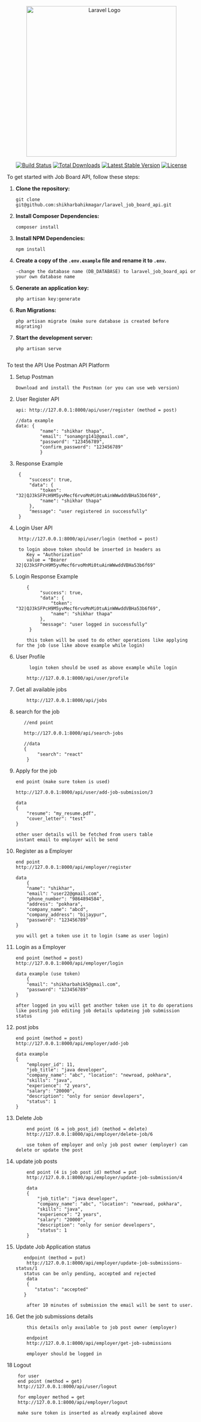 <p align="center"><a href="https://laravel.com" target="_blank"><img src="https://raw.githubusercontent.com/laravel/art/master/logo-lockup/5%20SVG/2%20CMYK/1%20Full%20Color/laravel-logolockup-cmyk-red.svg" width="400" alt="Laravel Logo"></a></p>

<p align="center">
<a href="https://github.com/laravel/framework/actions"><img src="https://github.com/laravel/framework/workflows/tests/badge.svg" alt="Build Status"></a>
<a href="https://packagist.org/packages/laravel/framework"><img src="https://img.shields.io/packagist/dt/laravel/framework" alt="Total Downloads"></a>
<a href="https://packagist.org/packages/laravel/framework"><img src="https://img.shields.io/packagist/v/laravel/framework" alt="Latest Stable Version"></a>
<a href="https://packagist.org/packages/laravel/framework"><img src="https://img.shields.io/packagist/l/laravel/framework" alt="License"></a>
</p>

To get started with Job Board API, follow these steps:

1. **Clone the repository:**
    ```
    git clone git@github.com:shikharbahikmagar/laravel_job_board_api.git
    ```

2. **Install Composer Dependencies:**
    ```
    composer install
    ```

3. **Install NPM Dependencies:**
    ```
    npm install
    ```

4. **Create a copy of the `.env.example` file and rename it to `.env`.**

       -change the database name (DB_DATABASE) to laravel_job_board_api or your own database name 

6. **Generate an application key:**
    ```
    php artisan key:generate
    ```

7. **Run Migrations:**
    ```
    php artisan migrate (make sure database is created before migrating)
    ```

8. **Start the development server:**
    ```
    php artisan serve


To test the API Use Postman API Platform

1. Setup Postman

       Download and install the Postman (or you can use web version)

2. User Register API

       api: http://127.0.0.1:8000/api/user/register (method = post)

       //data example 
       data: {
                "name": "shikhar thapa",
                "email": "sonamgrg141@gmail.com",
                "password": "123456789",
                "confirm_password": "123456789"
                }
3. Response Example

        {
            "success": true,
            "data": {
                "token": "32|QJ3kSFPcH9M5yvMecf6rvoMnMi0tuAinWWwddVBHa53b6f69",
                "name": "shikhar thapa"
            },
            "message": "user registered in successfully"
        }
    

5. Login User API
   
        http://127.0.0.1:8000/api/user/login (method = post)

        to login above token should be inserted in headers as
           Key = "Authorization"
           value = "Bearer 32|QJ3kSFPcH9M5yvMecf6rvoMnMi0tuAinWWwddVBHa53b6f69"

7. Login Response Example

           {
                "success": true,
                "data": {
                    "token": "32|QJ3kSFPcH9M5yvMecf6rvoMnMi0tuAinWWwddVBHa53b6f69",
                    "name": "shikhar thapa"
                },
                "message": "user logged in successfully"
            }

           this token will be used to do other operations like applying for the job (use like above example while login)

8. User Profile

            login token should be used as above example while login
   
           http://127.0.0.1:8000/api/user/profile


9. Get all available jobs

           http://127.0.0.1:8000/api/jobs

10. search for the job

           //end point
    
           http://127.0.0.1:8000/api/search-jobs

           //data
           {
                "search": "react"
            }

10. Apply for the job

        end point (make sure token is used)
    
        http://127.0.0.1:8000/api/user/add-job-submission/3

        data
        {
            "resume": "my_resume.pdf",
            "cover_letter": "test"
        }

        other user details will be fetched from users table
        instant email to employer will be send

12. Register as a Employer

        end point
        http://127.0.0.1:8000/api/employer/register

        data
            {
            "name": "shikhar",
            "email": "user22@gmail.com",
            "phone_number": "9864894584",
            "address": "pokhara",
            "company_name": "abcd",
            "company_address": "bijaypur",
            "password": "123456789"
        }

        you will get a token use it to login (same as user login)

13. Login as a Employer

        end point (method = post)
        http://127.0.0.1:8000/api/employer/login

        data example (use token)
            {
            "email": "shikharbahik5@gmail.com",
            "password": "123456789"
        }

        after logged in you will get another token use it to do operations like posting job editing job details updateing job submission status

14. post jobs

        end point (method = post)
        http://127.0.0.1:8000/api/employer/add-job

        data example
        {
            "employer_id": 11, 
            "job_title": "java developer", 
            "company_name": "abc", "location": "newroad, pokhara", 
            "skills": "java",
            "experience": "2 years", 
            "salary": "20000", 
            "description": "only for senior developers", 
            "status": 1
        }

15. Delete Job
    
            end point (6 = job_post_id) (method = delete)
            http://127.0.0.1:8000/api/employer/delete-job/6

            use token of employer and only job post owner (employer) can delete or update the post
16. update job posts

            end point (4 is job post id) method = put
            http://127.0.0.1:8000/api/employer/update-job-submission/4

            data
            {
                "job_title": "java developer", 
                "company_name": "abc", "location": "newroad, pokhara", 
                "skills": "java",
                "experience": "2 years", 
                "salary": "20000", 
                "description": "only for senior developers", 
                "status": 1
            }

17.  Update Job Application status

            endpoint (method = put)
             http://127.0.0.1:8000/api/employer/update-job-submissions-status/1
            status can be only pending, accepted and rejected
             data
             {
                "status": "accepted"
            }

             after 10 minutes of submission the email will be sent to user.

18. Get the job submissions details

            this details only available to job post owner (employer)

            endpoint
            http://127.0.0.1:8000/api/employer/get-job-submissions

            employer should be logged in

18 Logout

        for user
        end point (method = get)
        http://127.0.0.1:8000/api/user/logout

        for employer method = get
        http://127.0.0.1:8000/api/employer/logout

        make sure token is inserted as already explained above
